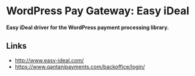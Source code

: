 # WordPress Pay Gateway: Easy iDeal

**Easy iDeal driver for the WordPress payment processing library.**

## Links

*	http://www.easy-ideal.com/
*	https://www.qantanipayments.com/backoffice/login/
